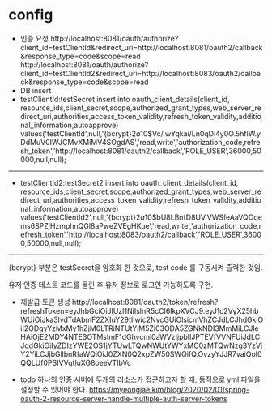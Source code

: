 # config

- 인증 요청
http://localhost:8081/oauth/authorize?client_id=testClientId&redirect_uri=http://localhost:8081/oauth2/callback&response_type=code&scope=read
http://localhost:8081/oauth/authorize?client_id=testClientId2&redirect_uri=http://localhost:8083/oauth2/callback&response_type=code&scope=read
- DB insert
- testClientId:testSecret
insert into oauth_client_details(client_id, resource_ids,client_secret,scope,authorized_grant_types,web_server_redirect_uri,authorities,access_token_validity,refresh_token_validity,additional_information,autoapprove)
values('testClientId',null,'{bcrypt}$2a$10$Vc/.wYqkai/Ln0qDi4y0O.5hflW.yDdMuV0IWJCMvXMiMV4SOgdAS','read,write','authorization_code,refresh_token','http://localhost:8081/oauth2/callback','ROLE_USER',36000,50000,null,null);
---
- testClientId2:testSecret2
insert into oauth_client_details(client_id, resource_ids,client_secret,scope,authorized_grant_types,web_server_redirect_uri,authorities,access_token_validity,refresh_token_validity,additional_information,autoapprove)
values('testClientId2',null,'{bcrypt}$2a$10$bU8LBnfD8UV.VWSfeAaVQOqems6SPZjHzmphnQGl8aPweZVEgHKue','read,write','authorization_code,refresh_token','http://localhost:8083/oauth2/callback','ROLE_USER',36000,50000,null,null);
---
{bcrypt} 부분은 testSecret을 암호화 한 것으로, test code 를 구동시켜 출력한 것임.


유저 인증 테스트 코드를 돌린 후 유저 정보로 로그인 가능하도록 구현.

- 재발급 토큰 생성
http://localhost:8081/oauth2/token/refresh?refreshToken=eyJhbGciOiJIUzI1NiIsInR5cCI6IkpXVCJ9.eyJ1c2VyX25hbWUiOiJka3lvdTdAbmF2ZXIuY29tIiwic2NvcGUiOlsicmVhZCJdLCJhdGkiOiI2ODgyYzMxMy1hZjM0LTRiNTUtYjM5Zi03ODA5ZGNkNDI3MmMiLCJleHAiOjE2MDY4NTE3OTMsImF1dGhvcml0aWVzIjpbIlJPTEVfVVNFUiJdLCJqdGkiOiIyZDIzYWE2OS1jYTUwLTQwNWUtYWYxMC0zMTQwNzg3YzVjY2YiLCJjbGllbnRfaWQiOiJ0ZXN0Q2xpZW50SWQifQ.OvzyYJJR7vaiQoI0QQLUf0PSIVVqtluXG8oeeVTIbVc


- todo
하나의 인증 서버에 두개의 리소스가 접근하고자 할 때, 동적으로 yml 파일을 설정할 수 있어야 한다.
https://myeongjae.kim/blog/2020/02/01/spring-oauth-2-resource-server-handle-multiple-auth-server-tokens